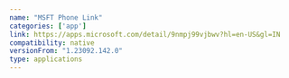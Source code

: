 ```yaml
---
name: "MSFT Phone Link"
categories: ['app']
link: https://apps.microsoft.com/detail/9nmpj99vjbwv?hl=en-US&gl=IN
compatibility: native
versionFrom: "1.23092.142.0"
type: applications
---
```



